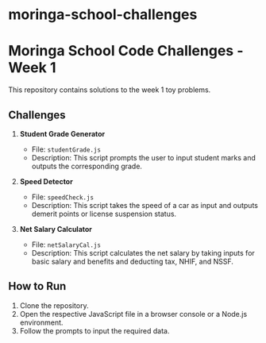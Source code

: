 # moringa-school-challenges
# Moringa School Code Challenges - Week 1

This repository contains solutions to the week 1 toy problems.

## Challenges

1. **Student Grade Generator**
   - File: `studentGrade.js`
   - Description: This script prompts the user to input student marks and outputs the corresponding grade.

2. **Speed Detector**
   - File: `speedCheck.js`
   - Description: This script takes the speed of a car as input and outputs demerit points or license suspension status.

3. **Net Salary Calculator**
   - File: `netSalaryCal.js`
   - Description: This script calculates the net salary by taking inputs for basic salary and benefits and deducting tax, NHIF, and NSSF.

## How to Run

1. Clone the repository.
2. Open the respective JavaScript file in a browser console or a Node.js environment.
3. Follow the prompts to input the required data.
